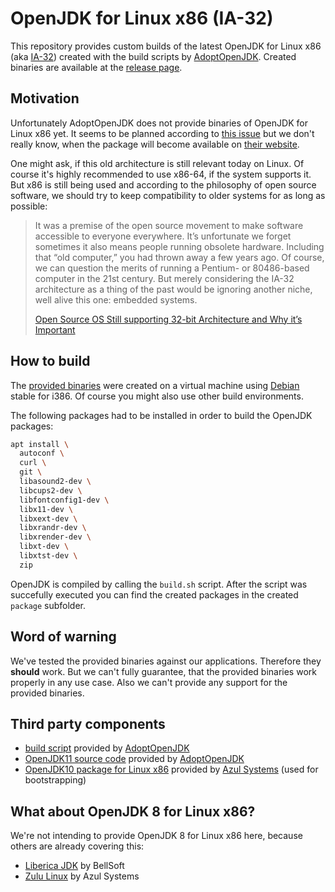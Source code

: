 OpenJDK for Linux x86 (IA-32)
=============================

This repository provides custom builds of the latest OpenJDK for Linux x86 (aka [IA-32](https://en.wikipedia.org/wiki/IA-32)) created with the build scripts by [AdoptOpenJDK](https://github.com/AdoptOpenJDK/openjdk-build). Created binaries are available at the [release page](https://github.com/OpenIndex/openjdk-linux-x86/releases).


Motivation
----------

Unfortunately AdoptOpenJDK does not provide binaries of OpenJDK for Linux x86 yet. It seems to be planned according to [this issue](https://github.com/AdoptOpenJDK/openjdk-build/issues/774) but we don't really know, when the package will become available on [their website](https://adoptopenjdk.net/).

One might ask, if this old architecture is still relevant today on Linux. Of course it's highly recommended to use x86-64, if the system supports it. But x86 is still being used and according to the philosophy of open source software, we should try to keep compatibility to older systems for as long as possible:

> It was a premise of the open source movement to make software accessible to everyone everywhere. It’s unfortunate we forget sometimes it also means people running obsolete hardware. Including that “old computer,” you had thrown away a few years ago. Of course, we can question the merits of running a Pentium- or 80486-based computer in the 21st century. But merely considering the IA-32 architecture as a thing of the past would be ignoring another niche, well alive this one: embedded systems.
>
> [Open Source OS Still supporting 32-bit Architecture and Why it’s Important](https://itsfoss.com/32-bit-os-list/)


How to build
------------

The [provided binaries](https://github.com/OpenIndex/openjdk-linux-x86/releases) were created on a virtual machine using [Debian](https://www.debian.org/) stable for i386. Of course you might also use other build environments.

The following packages had to be installed in order to build the OpenJDK packages:

```bash
apt install \
  autoconf \
  curl \
  git \
  libasound2-dev \
  libcups2-dev \
  libfontconfig1-dev \
  libx11-dev \
  libxext-dev \
  libxrandr-dev \
  libxrender-dev \
  libxt-dev \
  libxtst-dev \
  zip
```

OpenJDK is compiled by calling the `build.sh` script. After the script was succefully executed you can find the created packages in the created `package` subfolder.


Word of warning
---------------

We've tested the provided binaries against our applications. Therefore they **should** work. But we can't fully guarantee, that the provided binaries work properly in any use case. Also we can't provide any support for the provided binaries.


Third party components
----------------------

- [build script](https://github.com/AdoptOpenJDK/openjdk-build) provided by [AdoptOpenJDK](https://adoptopenjdk.net/)
- [OpenJDK11 source code](https://github.com/AdoptOpenJDK/openjdk-jdk11u) provided by [AdoptOpenJDK](https://adoptopenjdk.net/)
- [OpenJDK10 package for Linux x86](https://cdn.azul.com/zulu/bin/zulu10.3+5-jdk10.0.2-linux_i686.tar.gz) provided by [Azul Systems](https://www.azul.com/) (used for bootstrapping)


What about OpenJDK 8 for Linux x86?
-----------------------------------

We're not intending to provide OpenJDK 8 for Linux x86 here, because others are already covering this:

- [Liberica JDK](https://www.bell-sw.com/) by BellSoft
- [Zulu Linux](https://www.azul.com/downloads/zulu/zulu-linux/) by Azul Systems
